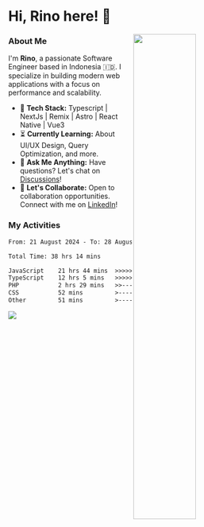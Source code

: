 # Hi, Rino here! 👋

<picture>
  <source media="(prefers-color-scheme: dark)" srcset="https://github-readme-stats-ouuan.vercel.app/api?username=justrinoo&theme=dark&show_icons=true">
  <img align="right" width="50%" src="https://github-readme-stats-ouuan.vercel.app/api?username=ouuan&show_icons=true">
</picture>

### About Me

I'm **Rino**, a passionate Software Engineer based in Indonesia 🇮🇩. I specialize in building modern web applications with a focus on performance and scalability.

- 🔨 **Tech Stack:** Typescript | NextJs | Remix | Astro | React Native | Vue3
- ⏳ **Currently Learning:** About UI/UX Design, Query Optimization, and more.
- 💬 **Ask Me Anything:** Have questions? Let's chat on [Discussions](https://github.com/justrinoo/justrinoo/discussions/3)!
- 🤝 **Let's Collaborate:** Open to collaboration opportunities. Connect with me on [LinkedIn](https://www.linkedin.com/in/rinosatyaputra)!

### My Activities

<!--START_SECTION:waka-->

```txt
From: 21 August 2024 - To: 28 August 2024

Total Time: 38 hrs 14 mins

JavaScript    21 hrs 44 mins  >>>>>>>>>>>>>>-----------   55.61 %
TypeScript    12 hrs 5 mins   >>>>>>>>-----------------   30.91 %
PHP           2 hrs 29 mins   >>-----------------------   06.37 %
CSS           52 mins         >------------------------   02.24 %
Other         51 mins         >------------------------   02.20 %
```

<!--END_SECTION:waka-->

![](https://komarev.com/ghpvc/?username=riyaraa)
